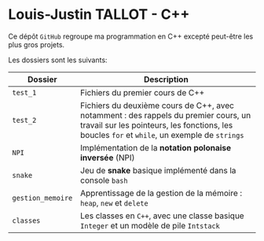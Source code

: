 # Louis-Justin TALLOT - C++

Ce dépôt `GitHub` regroupe ma programmation en C++ excepté peut-être les plus gros projets.


Les dossiers sont les suivants: 

|Dossier| Description|
|-----------|---------------|
|`test_1` | Fichiers du premier cours de C++ |
| `test_2`| Fichiers du deuxième cours de C++, avec notamment : des rappels du premier cours, un travail sur les pointeurs, les fonctions, les boucles `for` et  `while`, un exemple de `strings` |
| `NPI` |Implémentation de la **notation polonaise inversée** (NPI) |
| `snake`| Jeu de **snake** basique implémenté dans la console `bash`|
|`gestion_memoire` | Apprentissage de la gestion de la mémoire : `heap`, `new` et `delete` |
|`classes` |Les classes en `C++`, avec une classe basique `Integer` et un modèle de pile `Intstack` |
